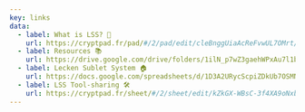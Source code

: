 ```yaml
---
key: links
data:
  - label: What is LSS? 🤔
    url: https://cryptpad.fr/pad/#/2/pad/edit/cleBnggUiaAcReFvwUL7OMrt/
  - label: Resources 📚
    url: https://drive.google.com/drive/folders/1ilN_p7wZ3gaehWPxAu7l1bDqGpHgIplM
  - label: Lecken Sublet System 🏠
    url: https://docs.google.com/spreadsheets/d/1D3A2URycScpiZDkUb7OSMNmSOarQtqBkz_B5ZNM6O-4/edit?gid=0#gid=0
  - label: LSS Tool-sharing 🛠️
    url: https://cryptpad.fr/sheet/#/2/sheet/edit/kZkGX-WBsC-3f4XA9oNxbnoT/
---
```

